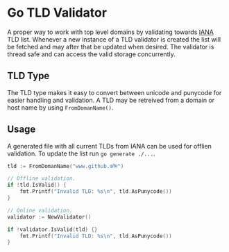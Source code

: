 # Go TLD Validator

A proper way to work with top level domains by validating towards
[IANA](https://data.iana.org/TLD/tlds-alpha-by-domain.txt) TLD list. Whenever a
new instance of a TLD validator is created the list will be fetched and may
after that be updated when desired. The validator is thread safe and can access
the valid storage concurrently.

## TLD Type

The TLD type makes it easy to convert between unicode and punycode for easier
handling and validation. A TLD may be retreived from a domain or host name by
using `FromDomanName()`.

## Usage

A generated file with all current TLDs from IANA can be used for offlien
validation. To update the list run `go generate ./...`.

```go
tld := FromDomanName("www.github.कॉम")

// Offline validation.
if !tld.IsValid() {
    fmt.Printf("Invalid TLD: %s\n", tld.AsPunycode())
}

// Online validation.
validator := NewValidator()

if !validator.IsValid(tld) {}
    fmt.Printf("Invalid TLD: %s\n", tld.AsPunycode())
}
```
